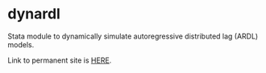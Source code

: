 # dynardl
Stata module to dynamically simulate autoregressive distributed lag (ARDL) models.

Link to permanent site is [HERE](https://andyphilips.github.io/dynardl/).
